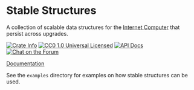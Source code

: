 # Stable Structures

A collection of scalable data structures for the [Internet Computer](https://internetcomputer.org) that persist across upgrades.

  <p>
    <a href="https://crates.io/crates/ic-stable-structures"><img alt="Crate Info" src="https://img.shields.io/crates/v/ic-stable-structures.svg"/></a>
    <a href="https://github.com/dfinity/stable-structures/blob/master/LICENSE"><img alt="CC0 1.0 Universal Licensed" src="https://img.shields.io/github/license/dfinity/stable-structures"/></a>
    <a href="https://docs.rs/ic-stable-structures"><img alt="API Docs" src="https://img.shields.io/badge/docs.rs-ic--stable--structures-blue"/></a>
    <a href="https://forum.dfinity.org/"><img alt="Chat on the Forum" src="https://img.shields.io/badge/help-post%20on%20forum.dfinity.org-blue"></a>
  </p>
</div>

[Documentation](https://docs.rs/ic-stable-structures)

See the `examples` directory for examples on how stable structures can be used.
